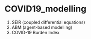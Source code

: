# COVID19_modelling

1. SEIR (coupled differential equations)
2. ABM (agent-based modelling)
3. COVID-19 Burden Index
